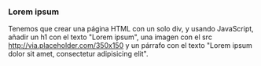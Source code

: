 ### Lorem ipsum
Tenemos que crear una página HTML con un solo div, y usando JavaScript, añadir un h1 con el texto "Lorem ipsum", una imagen con el src http://via.placeholder.com/350x150 y un párrafo con el texto "Lorem ipsum dolor sit amet, consectetur adipisicing elit".